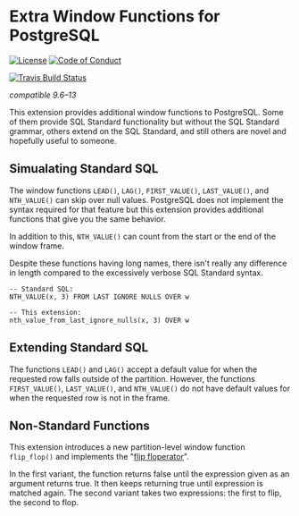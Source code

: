 # Extra Window Functions for PostgreSQL

[![License](https://img.shields.io/badge/license-PostgreSQL-blue)](https://www.postgresql.org/about/licence/)
[![Code of Conduct](https://img.shields.io/badge/code%20of%20conduct-PostgreSQL-blueviolet)](https://www.postgresql.org/about/policies/coc/)

[![Travis Build Status](https://api.travis-ci.com/xocolatl/extra_window_functions.svg?branch=master)](https://travis-ci.com/xocolatl/extra_window_functions)

*compatible 9.6–13*

This extension provides additional window functions to PostgreSQL.  Some of
them provide SQL Standard functionality but without the SQL Standard grammar,
others extend on the SQL Standard, and still others are novel and hopefully
useful to someone.

## Simualating Standard SQL

The window functions `LEAD()`, `LAG()`, `FIRST_VALUE()`, `LAST_VALUE()`, and
`NTH_VALUE()` can skip over null values.  PostgreSQL does not implement the
syntax required for that feature but this extension provides additional
functions that give you the same behavior.

In addition to this, `NTH_VALUE()` can count from the start or the end of the
window frame.

Despite these functions having long names, there isn't really any difference in
length compared to the excessively verbose SQL Standard syntax.

```
-- Standard SQL:
NTH_VALUE(x, 3) FROM LAST IGNORE NULLS OVER w

-- This extension:
nth_value_from_last_ignore_nulls(x, 3) OVER w
```

## Extending Standard SQL

The functions `LEAD()` and `LAG()` accept a default value for when the
requested row falls outside of the partition.  However, the functions
`FIRST_VALUE()`, `LAST_VALUE()`, and `NTH_VALUE()` do not have default values
for when the requested row is not in the frame.

## Non-Standard Functions

This extension introduces a new partition-level window function `flip_flop()`
and implements the
"[flip floperator](https://en.wikipedia.org/wiki/Flip-flop_(programming))".

In the first variant, the function returns false until the expression given as
an argument returns true.  It then keeps returning true until expression is
matched again.  The second variant takes two expressions: the first to flip,
the second to flop.
